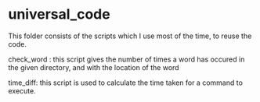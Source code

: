# universal_code
This folder consists of the scripts which I use most of the time, to reuse the code.

check_word : this script gives the number of times a word has occured in the given directory, and with the location of the word

time_diff: this script is used to calculate the time taken for a command to execute.
